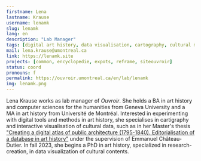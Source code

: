 ```yaml
---
firstname: Lena
lastname: Krause
username: lenamk
slug: lenamk
lang: en
description: "Lab Manager"
tags: [digital art history, data visualisation, cartography, cultural mediation, digital litteracy]
mail: lena.krause@umontreal.ca
link: https://lenamk.site
projects: [common, encyclopedie, expots, reframe, siteouvroir]
status: coord
pronouns: f
permalink: https://ouvroir.umontreal.ca/en/lab/lenamk
img: lenamk.png
---
```


Lena Krause works as lab manager of _Ouvroir_. She holds a BA in art history and computer sciences for the humanities from Geneva University and a MA in art history from Université de Montréal. Interested in experimenting with digital tools and methods in art history, she specialises in cartigraphy and interactive visualisation of cultural data, such as in her Master's thesis ["Creating a digital atlas of public architecture (1795-1840). Editorialisation of a database in art history"](https://public.archi/atlas-2021) under the supervision of Emmanuel Château-Dutier. In fall 2023, she begins a PhD in art history, specialized in research-creation, in data visualization of cultural contents.
